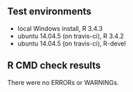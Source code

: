 ## Test environments
* local Windows install, R 3.4.3
* ubuntu 14.04.5 (on travis-ci), R 3.4.2
* ubuntu 14.04.5 (on travis-ci), R-devel

## R CMD check results
There were no ERRORs or WARNINGs. 